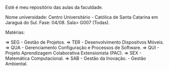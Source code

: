 Esté é meu repositório das aulas da faculdade.

Nome universidade: Centro Universitário - Católica de Santa Catarina em Jaraguá do Sul.
Fase: 04/08.
Sala> G007 (Todas).

Matérias:

  => SEG - Gestão de Projetos.
  => TER - Desenvolvimento Dispositvos Móveis.
  => QUA - Gerenciamento Configuração e Processos de Software.
  => QUI - Projeto Aprendizagem Colaborativa Extensionista (PAC).
  => SEX - Matemática Computacional.
  => SAB - Gestão da Inovação.
         - Gestão Ambiental.
